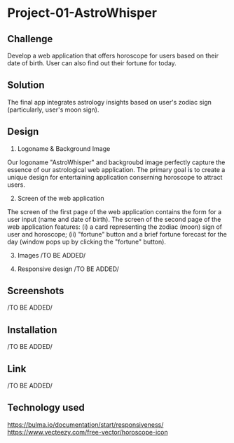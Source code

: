 # Project-01-AstroWhisper


## Challenge 

Develop a web application that offers horoscope for users based on their date of birth. User can also find out their fortune for today.

## Solution

The final app integrates astrology insights based on user's zodiac sign (particularly, user's moon sign).

## Design 

1. Logoname & Background Image

Our logoname "AstroWhisper" and backgroubd image perfectly capture the essence of our astrological web application. The primary goal is to create a unique design for entertaining application conserning horoscope to attract users.

2. Screen of the web application

The screen of the first page of the web application contains the form for a user input (name and date of birth).
The screen of the second page of the web application features:
     (i) a card representing the zodiac (moon) sign of user and horoscope;
     (ii) "fortune" button and a brief fortune forecast for the day (window pops up by clicking the "fortune" button).

3. Images /TO BE ADDED/

4. Responsive design /TO BE ADDED/

## Screenshots 
/TO BE ADDED/

## Installation
/TO BE ADDED/

## Link
/TO BE ADDED/

## Technology used

https://bulma.io/documentation/start/responsiveness/
https://www.vecteezy.com/free-vector/horoscope-icon